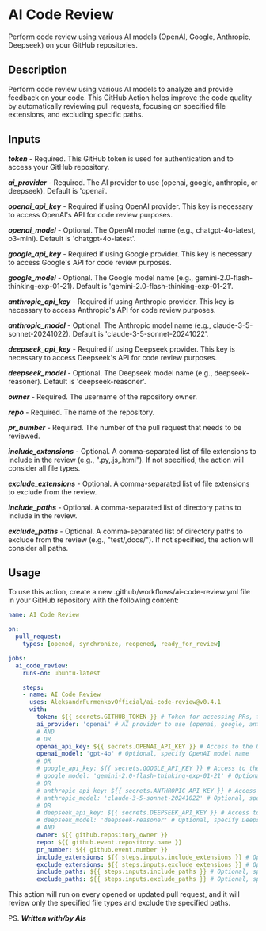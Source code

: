 # AI Code Review

Perform code review using various AI models (OpenAI, Google, Anthropic, Deepseek) on your GitHub repositories.

## Description

Perform code review using various AI models to analyze and provide feedback on your code. This GitHub Action helps improve the code quality by automatically reviewing pull requests, focusing on specified file extensions, and excluding specific paths.

## Inputs

***token*** - Required. This GitHub token is used for authentication and to access your GitHub repository.

***ai_provider*** - Required. The AI provider to use (openai, google, anthropic, or deepseek). Default is 'openai'.

***openai_api_key*** - Required if using OpenAI provider. This key is necessary to access OpenAI's API for code review purposes.

***openai_model*** - Optional. The OpenAI model name (e.g., chatgpt-4o-latest, o3-mini). Default is 'chatgpt-4o-latest'.

***google_api_key*** - Required if using Google provider. This key is necessary to access Google's API for code review purposes.

***google_model*** - Optional. The Google model name (e.g., gemini-2.0-flash-thinking-exp-01-21). Default is 'gemini-2.0-flash-thinking-exp-01-21'.

***anthropic_api_key*** - Required if using Anthropic provider. This key is necessary to access Anthropic's API for code review purposes.

***anthropic_model*** - Optional. The Anthropic model name (e.g., claude-3-5-sonnet-20241022). Default is 'claude-3-5-sonnet-20241022'.

***deepseek_api_key*** - Required if using Deepseek provider. This key is necessary to access Deepseek's API for code review purposes.

***deepseek_model*** - Optional. The Deepseek model name (e.g., deepseek-reasoner). Default is 'deepseek-reasoner'.

***owner*** - Required. The username of the repository owner.

***repo*** - Required. The name of the repository.

***pr_number*** - Required. The number of the pull request that needs to be reviewed.

***include_extensions*** - Optional. A comma-separated list of file extensions to include in the review (e.g., ".py,.js,.html"). If not specified, the action will consider all file types.

***exclude_extensions*** - Optional. A comma-separated list of file extensions to exclude from the review.

***include_paths*** - Optional. A comma-separated list of directory paths to include in the review.

***exclude_paths*** - Optional. A comma-separated list of directory paths to exclude from the review (e.g., "test/,docs/"). If not specified, the action will consider all paths.

## Usage

To use this action, create a new .github/workflows/ai-code-review.yml file in your GitHub repository with the following content:

```yaml
name: AI Code Review

on:
  pull_request:
    types: [opened, synchronize, reopened, ready_for_review]

jobs:
  ai_code_review:
    runs-on: ubuntu-latest

    steps:
    - name: AI Code Review
      uses: AleksandrFurmenkovOfficial/ai-code-review@v0.4.1
      with:
        token: ${{ secrets.GITHUB_TOKEN }} # Token for accessing PRs, file reading, and commenting capabilities
        ai_provider: 'openai' # AI provider to use (openai, google, anthropic, or deepseek)
        # AND
        # OR
        openai_api_key: ${{ secrets.OPENAI_API_KEY }} # Access to the OpenAI API (if using OpenAI provider)
        openai_model: 'gpt-4o' # Optional, specify OpenAI model name
        # OR
        # google_api_key: ${{ secrets.GOOGLE_API_KEY }} # Access to the Google API (if using Google provider)
        # google_model: 'gemini-2.0-flash-thinking-exp-01-21' # Optional, specify Google model name
        # OR
        # anthropic_api_key: ${{ secrets.ANTHROPIC_API_KEY }} # Access to the Anthropic API (if using Anthropic provider)
        # anthropic_model: 'claude-3-5-sonnet-20241022' # Optional, specify Anthropic model name
        # OR
        # deepseek_api_key: ${{ secrets.DEEPSEEK_API_KEY }} # Access to the Deepseek API (if using Deepseek provider)
        # deepseek_model: 'deepseek-reasoner' # Optional, specify Deepseek model name
        # AND
        owner: ${{ github.repository_owner }}
        repo: ${{ github.event.repository.name }}
        pr_number: ${{ github.event.number }}
        include_extensions: ${{ steps.inputs.include_extensions }} # Optional, specify file types to include e.g., ".py,.js,.html"
        exclude_extensions: ${{ steps.inputs.exclude_extensions }} # Optional, specify file types to exclude
        include_paths: ${{ steps.inputs.include_paths }} # Optional, specify directories to include
        exclude_paths: ${{ steps.inputs.exclude_paths }} # Optional, specify directories to exclude

```

This action will run on every opened or updated pull request, and it will review only the specified file types and exclude the specified paths.

PS. ***Written with/by AIs***

